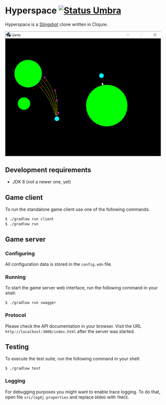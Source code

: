 Hyperspace [![Status Umbra][status-umbra]][andivionian-status-classifier]
==========

Hyperspace is a [Slingshot][slingshot] clone written in Clojure.

![Gameplay Footage][gameplay]

## Development requirements

- JDK 8 (not a newer one, yet)

## Game client

To run the standalone game client use one of the following commands:

```console
$ ./gradlew run client
$ ./gradlew run
```

## Game server

### Configuring
All configuration data is stored in the `config.edn` file.

### Running

To start the game server web interface, run the following command in your shell:

```console
$ ./gradlew run swagger
```

### Protocol
Please check the API documentation in your browser. Visit the URL `http://localhost:3000/index.html` after the server
was started.

## Testing

To execute the test suite, run the following command in your shell:

```console
$ ./gradlew test
```

### Logging
For debugging purposes you might want to enable trace logging. To do that, open file `src/log4j.properties` and replace
`DEBUG` with `TRACE`.

[andivionian-status-classifier]: https://github.com/ForNeVeR/andivionian-status-classifier#status-umbra-
[slingshot]: https://web.archive.org/web/20120226132228/http://slingshot.wikispot.org/

[status-umbra]: https://img.shields.io/badge/status-umbra-red.svg

[gameplay]: docs/footage.gif
